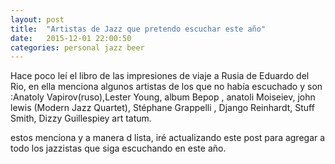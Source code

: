 ```yaml
---
layout: post
title:  "Artistas de Jazz que pretendo escuchar este año"
date:   2015-12-01 22:00:50
categories: personal jazz beer 
---
```



Hace poco leí el libro de las impresiones de viaje a Rusia de Eduardo del Rio, en ella menciona algunos artistas de los que no había escuchado y son :Anatoly Vapirov(ruso),Lester Young, album Bepop , anatoli Moiseiev, john lewis (Modern Jazz Quartet), Stéphane Grappelli , Django Reinhardt, Stuff Smith, Dizzy Guillespiey  art tatum.

estos menciona y a manera d lista, iré actualizando este post para agregar a todo los jazzistas que siga escuchando en este año.  

